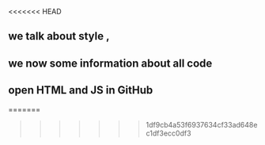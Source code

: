 <<<<<<< HEAD
## we talk about style ,
## we now some information about all code

## open HTML and JS in GitHub


=======

>>>>>>> 1df9cb4a53f6937634cf33ad648ec1df3ecc0df3
